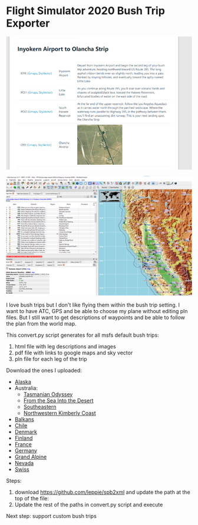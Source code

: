 # Flight Simulator 2020 Bush Trip Exporter

![](./example.png)

![](./example2.png)

I love bush trips but I don't like flying them within the bush trip setting. I want to have ATC, GPS and be able to choose my plane without editing pln files. But I still want to get descriptions of waypoints and be able to follow the plan from the world map.

This convert.py script generates for all msfs default bush trips:
1) html file with leg descriptions and images
2) pdf file with links to google maps and sky vector
3) pln file for each leg of the trip

Download the ones I uploaded:
* [Alaska](https://flightsim.to/file/28443/alaska-bush-trip-navlog-pdf-flight-plan)
* Australia:
    * [Tasmanian Odyssey](https://flightsim.to/file/28566/tasmanian-odyssey-bush-trip-navlog-pdf-flight-plan)
    * [From the Sea Into the Desert](https://flightsim.to/file/28706/from-the-sea-into-the-desert-australia-bush-trip-navlog-pdf-flight-plan)
    * [Southeastern](https://flightsim.to/file/28685/australia-southeastern-bush-trip-navlog-pdf-flight-plan)
    * [Northwestern Kimberly Coast](https://flightsim.to/file/28684/northwestern-kimberly-coast-australia-bush-trip-navlog-pdf-flight-plan)
* [Balkans](https://flightsim.to/file/28571/balkans-bush-trip-navlog-pdf-flight-plan)
* [Chile](https://flightsim.to/file/28570/chile-bush-trip-navlog-pdf-flight-plan)
* [Denmark](https://flightsim.to/file/28569/denmark-bush-trip-navlog-pdf-flight-plan)
* [Finland](https://flightsim.to/file/28572/finland-trip-navlog-pdf-flight-plan)
* [France](https://flightsim.to/file/28437/france-bush-trip-navlog-pdf-flight-plan)
* [Germany](https://flightsim.to/file/28715/germany-bush-trip-navlog-pdf-flight-plan)
* [Grand Alpine](https://flightsim.to/file/28442/grand-alpine-bush-trip-navlog-pdf-flight-plan)
* [Nevada](https://flightsim.to/file/28350/nevada-bush-trip-text)
* [Swiss](https://flightsim.to/file/28683/swiss-bush-trip-navlog-pdf-flight-plan)

Steps:
1) download https://github.com/leppie/spb2xml and update the path at the top of the file:
2) Update the rest of the paths in convert.py script and execute

Next step: support custom bush trips